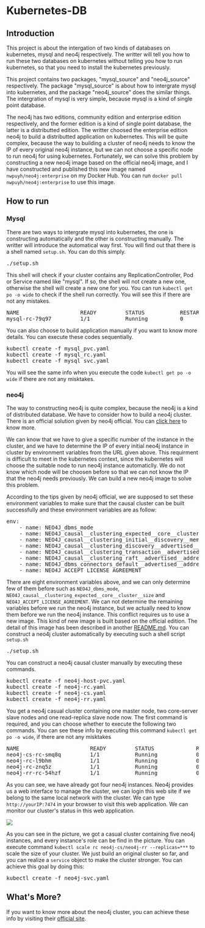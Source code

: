 # Kubernetes-DB
<h2>Introduction</h2>
<p>This project is about the intergation of two kinds of databases on kubernetes, mysql and neo4j respectively. The writter will tell you how to run these two databases on kubernetes without telling you how to run kubernetes, so that you need to install the kubernetes previously.</p>
<p>This project contains two packages, "mysql_source" and "neo4j_source" respectively. The package "mysql_source" is about how to intergrate mysql into kubernetes, and the package "neo4j_source" does the similar things. The intergration of mysql is very simple, because mysql is a kind of single point database.</p>
<p>The neo4j has two editions, community edition and enterprise edition respectively, and the former edition is a kind of single point database, the latter is a distributted edition. The writter choosed the enterprise edition neo4j to build a distributted application on kubernetes. This will be quite complex, because the way to building a cluster of neo4j needs to know the IP of every original neo4j instance, but we can not choose a specific node to run neo4j for using kubernetes. Fortunately, we can solve this problem by constructing a new neo4j image based on the official neo4j image, and I have constructed and published this new image named <code>nwpuyh/neo4j:enterprise</code> on my Docker Hub. You can run <code>docker pull nwpuyh/neo4j:enterprise</code> to use this image.</p>
<h2>How to run</h2>
<h3>Mysql</h3>
<p>There are two ways to intergrate mysql into kubernetes, the one is constructing automatically and the other is constructing manually. The writter will introduce the automatical way first. You will find out that there is a shell named <code>setup.sh</code>. You can do this simply.</p>
<pre>./setup.sh</pre>
<p>This shell will check if your cluster contains any ReplicationController, Pod or Service named like "mysql". If so, the shell will not create a new one, otherwise the shell will create a new one for you. You can run <code>kubectl get po -o wide</code> to check if the shell run correctly. You will see this if there are not any mistakes.</p>
<pre>
NAME                   READY         STATUS           RESTARTS    AGE       IP               NODE
mysql-rc-79q97         1/1           Running          0           1d        10.244.202.31    lab4
</pre>
<p>You can also choose to build application manually if you want to know more details. You can execute these codes sequentially.</p>
<pre>
kubectl create -f mysql_pvc.yaml
kubectl create -f mysql_rc.yaml
kubectl create -f mysql_svc.yaml
</pre>
<p>You will see the same info when you execute the code <code>kubectl get po -o wide</code> if there are not any misktakes.</p>
<h3>neo4j</h3>
<p>The way to constructing neo4j is quite complex, because the neo4j is a kind of distributed database. We have to consider how to build a neo4j cluster. There is an official solution given by neo4j official. You can <a href="https://neo4j.com/docs/operations-manual/current/installation/docker/">click here</a> to know more.</p>
<p>We can know that we have to give a specific number of the instance in the cluster, and we have to determine the IP of every initial neo4j instance in cluster by environment variables from the URL given above. This requirment is difficult to meet in the kubernetes context, since the kubernetes will choose the suitable node to run neo4j instance automaticlly. We do not know which node will be choosen before so that we can not know the IP that the neo4j needs previously. We can build a new neo4j image to solve this problem.</p>
<p>According to the tips given by neo4j official, we are supposed to set these environment variables to make sure that the causal cluster can be built successfully and these environment variables are as follow:</p>
<pre>
env:
    - name: NEO4J_dbms_mode
    - name: NEO4J_causal__clustering_expected__core__cluster__size
    - name: NEO4J_causal__clustering_initial__discovery__members
    - name: NEO4J_causal__clustering_discovery__advertised__address
    - name: NEO4J_causal__clustering_transaction__advertised__address
    - name: NEO4J_causal__clustering_raft__advertised__address
    - name: NEO4J_dbms_connectors_default__advertised__address
    - name: NEO4J_ACCEPT_LICENSE_AGREEMENT
</pre>
<p>There are eight environment variables above, and we can only determine few of them before such as <code>NEO4J_dbms_mode</code>, <code>NEO4J_causal__clustering_expected__core__cluster__size</code> and <code>NEO4J_ACCEPT_LICENSE_AGREEMENT</code>. We can not determine the remaining variables before we run the neo4j instance, but we actually need to know them before we run the neo4j instance. This conflict requires us to use a new image. This kind of new image is built based on the official edition. The detail of this image has been described in another <a href="https://github.com/yhswjtuILMARE/kubernetes-DB/blob/master/neo4j_source/README.md">README.md</a>. You can construct a neo4j cluster automatically by executing such a shell script <code>setup.sh</code></p>
<pre>
./setup.sh
</pre>
<p>You can construct a neo4j causal cluster manually by executing these commands.</p>
<pre>
kubectl create -f neo4j-host-pvc.yaml
kubectl create -f neo4j-rc.yaml
kubectl create -f neo4j-cs.yaml
kubectl create -f neo4j-rr.yaml
</pre>
<p>You get a neo4j casual cluster containing one master node, two core-server slave nodes and one read-replica slave node now. The first command is required, and you can choose whether to execute the following two commands. You can see these info by executing this command <code>kubectl get po -o wide</code>, if there are not any misktakes</p>
<pre>
NAME                      READY         STATUS             RESTARTS   AGE       IP               NODE
neo4j-cs-rc-smq8q         1/1           Running            0          7h        172.19.0.134     lab4
neo4j-rc-l9bhm            1/1           Running            0          7h        10.244.202.14    lab4
neo4j-rc-znq5z            1/1           Running            0          7h        10.244.202.17    lab4
neo4j-rr-rc-54hzf         1/1           Running            0          7h        10.244.202.15    lab4
</pre>
<p>As you can see, we have already got four neo4j instances. Neo4j provides us a web interface to manage the cluster, we can login this web site if we belong to the same local network with the cluster. We can type <code>http://yourIP:7474</code> in your browser to visit this web application. We can monitor our cluster's status in this web application.</p>
<img src="https://github.com/yhswjtuILMARE/kubernetes-DB/blob/master/images/neo4j_cluster_status.jpg"/>
<p>As you can see in the picture, we got a casual cluster containing five neo4j instances, and every instance's role can be find in the picture. You can execute command <code>kubectl scale rc neo4j-cs/neo4j-rr --replicas=***</code> to scale the size of your cluster. We just build an original cluster so far, and you can realize a <code>service</code> object to make the cluster stronger. You can achieve this goal by doing this:</p>
<pre>kubectl create -f neo4j-svc.yaml</pre>
<h2>What's More?</h2>
<p>If you want to know more about the neo4j cluster, you can achieve these info by visiting their <a href="https://neo4j.com/docs/operations-manual/current/clustering/causal-clustering/setup-new-cluster/">official site</a>.</p>
